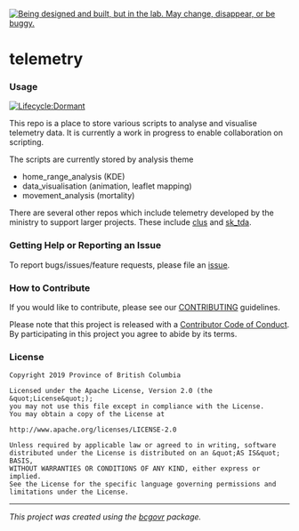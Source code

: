 <a id="devex-badge" rel="Exploration" href="https://github.com/BCDevExchange/assets/blob/master/README.md"><img alt="Being designed and built, but in the lab. May change, disappear, or be buggy." style="border-width:0" src="https://assets.bcdevexchange.org/images/badges/exploration.svg" title="Being designed and built, but in the lab. May change, disappear, or be buggy." /></a>


telemetry
=========

### Usage
[![Lifecycle:Dormant](https://img.shields.io/badge/Lifecycle-Dormant-ff7f2a)](<Redirect-URL>)

This repo is a place to store various scripts to analyse and visualise
telemetry data. It is currently a work in progress to enable
collaboration on scripting.

The scripts are currently stored by analysis theme

-   home\_range\_analysis (KDE)
-   data\_visualisation (animation, leaflet mapping)
-   movement\_analysis (mortality)

There are several other repos which include telemetry developed by the
ministry to support larger projects. These include
[clus](https://github.com/bcgov/clus) and
[sk\_tda](https://github.com/bcgov/sk_tda).

### Getting Help or Reporting an Issue

To report bugs/issues/feature requests, please file an
[issue](https://github.com/bcgov/telemetry/issues/).

### How to Contribute

If you would like to contribute, please see our
[CONTRIBUTING](CONTRIBUTING.md) guidelines.

Please note that this project is released with a [Contributor Code of
Conduct](CODE_OF_CONDUCT.md). By participating in this project you agree
to abide by its terms.

### License

    Copyright 2019 Province of British Columbia

    Licensed under the Apache License, Version 2.0 (the &quot;License&quot;);
    you may not use this file except in compliance with the License.
    You may obtain a copy of the License at

    http://www.apache.org/licenses/LICENSE-2.0

    Unless required by applicable law or agreed to in writing, software distributed under the License is distributed on an &quot;AS IS&quot; BASIS,
    WITHOUT WARRANTIES OR CONDITIONS OF ANY KIND, either express or implied.
    See the License for the specific language governing permissions and limitations under the License.

------------------------------------------------------------------------

*This project was created using the
[bcgovr](https://github.com/bcgov/bcgovr) package.*
